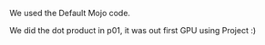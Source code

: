 We used the Default Mojo code.


We did the dot product in p01, it was out first GPU using Project :)

